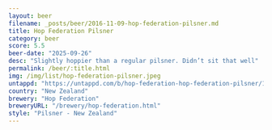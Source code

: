 ```yaml
---
layout: beer
filename: _posts/beer/2016-11-09-hop-federation-pilsner.md
title: Hop Federation Pilsner
category: beer
score: 5.5
beer-date: "2025-09-26"
desc: "Slightly hoppier than a regular pilsner. Didn’t sit that well"
permalink: /beer/:title.html
img: /img/list/hop-federation-pilsner.jpeg
untappd: "https://untappd.com/b/hop-federation-hop-federation-pilsner/1600517"
country: "New Zealand"
brewery: "Hop Federation"
breweryURL: "/brewery/hop-federation.html"
style: "Pilsner - New Zealand"
---
```

